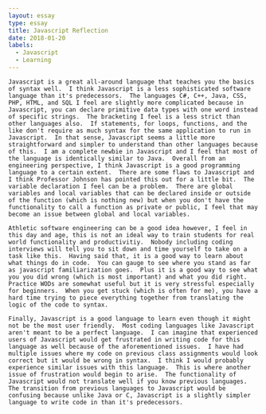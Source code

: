 ```yaml
---
layout: essay
type: essay
title: Javascript Reflection
date: 2018-01-20
labels:
  - Javascript
  - Learning
---
```



	Javascript is a great all-around language that teaches you the basics of syntax well.  I think Javascript is a less sophisticated software language than it's predecessors.  The languages C#, C++, Java, CSS, PHP, HTML, and SQL I feel are slightly more complicated because in Javascript, you can declare primitive data types with one word instead of specific strings.  The bracketing I feel is a less strict than other languages also.  If statements, for loops, functions, and the like don't require as much syntax for the same application to run in Javascript.  In that sense, Javascript seems a little more straightforward and simpler to understand than other languages because of this.  I am a complete newbie in Javascript and I feel that most of the language is identically similar to Java.  Overall from an engineering perspective, I think Javascript is a good programming language to a certain extent.  There are some flaws to Javascript and I think Professor Johnson has pointed this out for a little bit.  The variable declaration I feel can be a problem.  There are global variables and local variables that can be declared inside or outside of the function (which is nothing new) but when you don't have the functionality to call a function as private or public, I feel that may become an issue between global and local variables.
	
	Athletic software engineering can be a good idea however, I feel in this day and age, this is not an ideal way to train students for real world functionality and productivitiy.  Nobody including coding interviews will tell you to sit down and time yourself to take on a task like this.  Having said that, it is a good way to learn about what things do in code.  You can gauge to see where you stand as far as javascript familiarization goes.  Plus it is a good way to see what you you did wrong (which is most important) and what you did right.  Practice WODs are somewhat useful but it is very stressful especially for beginners.  When you get stuck (which is often for me), you have a hard time trying to piece everything together from translating the logic of the code to syntax.  
	
	Finally, Javascript is a good language to learn even though it might not be the most user friendly.  Most coding languages like Javascript aren't meant to be a perfect language.  I can imagine that experienced users of Javascript would get frustrated in writing code for this language as well because of the aforementioned issues.  I have had multiple issues where my code on previous class assignments would look correct but it would be wrong in syntax.  I think I would probably experience similar issues with this language.  This is where another issue of frustration would begin to arise.  The functionality of Javascript would not translate well if you know previous languages.  The transition from previous languages to Javascript would be confusing because unlike Java or C, Javascript is a slightly simpler language to write code in than it's predecessors. 

